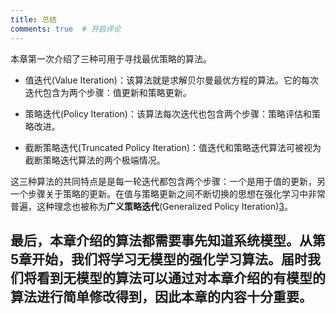 ```yaml
---
title: 总结
comments: true  # 开启评论
---
```

本章第一次介绍了三种可用于寻找最优策略的算法。

- 值迭代(Value Iteration)：该算法就是求解贝尔曼最优方程的算法。它的每次迭代包含为两个步骤：值更新和策略更新。

- 策略迭代(Policy Iteration)：该算法每次迭代也包含两个步骤：策略评估和策略改进。

- 截断策略迭代(Truncated Policy Iteration)：值迭代和策略迭代算法可被视为截断策略迭代算法的两个极端情况。
  
这三种算法的共同特点是是每一轮迭代都包含两个步骤：一个是用于值的更新，另一个步骤关于策略的更新。在值与策略更新之间不断切换的思想在强化学习中非常普遍，这种理念也被称为**广义策略迭代**(Generalized Policy Iteration)[3](https://web.stanford.edu/class/psych209/Readings/SuttonBartoIPRLBook2ndEd.pdf)。

最后，本章介绍的算法都需要事先知道系统模型。从第$5$章开始，我们将学习无模型的强化学习算法。届时我们将看到无模型的算法可以通过对本章介绍的有模型的算法进行简单修改得到，因此本章的内容十分重要。
---